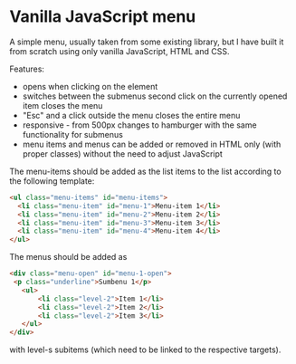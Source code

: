 # Vanilla JavaScript menu

A simple menu, usually taken from some existing library, but I have built it from scratch using only vanilla JavaScript, HTML and CSS.

Features:

* opens when clicking on the element
* switches between the submenus
second click on the currently opened item closes the menu
* "Esc" and a click outside the menu closes the entire menu
* responsive - from 500px changes to hamburger with the same functionality for submenus
* menu items and menus can be added or removed in HTML only (with proper classes) without the need to adjust JavaScript

The menu-items should be added as the list items to the list according to the following template:

```HTML
<ul class="menu-items" id="menu-items">
  <li class="menu-item" id="menu-1">Menu-item 1</li>
  <li class="menu-item" id="menu-2">Menu-item 2</li>
  <li class="menu-item" id="menu-3">Menu-item 3</li>
  <li class="menu-item" id="menu-4">Menu-item 4</li>
</ul>
  ```
 The menus should be added as

 ```HTML
<div class="menu-open" id="menu-1-open">
  <p class="underline">Sumbenu 1</p>
    <ul>
        <li class="level-2">Item 1</li>
        <li class="level-2">Item 2</li>
        <li class="level-2">Item 3</li>
    </ul>
</div>
```
with level-s subitems (which need to be linked to the respective targets).
